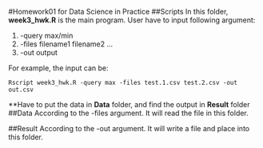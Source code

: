 #Homework01 for Data Science in Practice
##Scripts
In this folder, __week3_hwk.R__ is the main program. User have to input following argument:

1. -query max/min
2. -files filename1 filename2 ...
3. -out output

For example, the input can be: 

	Rscript week3_hwk.R -query max -files test.1.csv test.2.csv -out out.csv

**Have to put the data in __Data__ folder, and find the output in __Result__ folder
##Data
According to the -files argument. It will read the file in this folder.

##Result
According to the -out argument. It will write a file and place into this folder.
